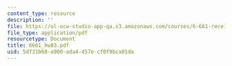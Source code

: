 ```yaml
---
content_type: resource
description: ''
file: https://ol-ocw-studio-app-qa.s3.amazonaws.com/courses/6-661-receivers-antennas-and-signals-spring-2003/5df31b60a900ada4457ecf0f9bca01da_6661_hw03.pdf
file_type: application/pdf
resourcetype: Document
title: 6661_hw03.pdf
uid: 5df31b60-a900-ada4-457e-cf0f9bca01da
---
```

